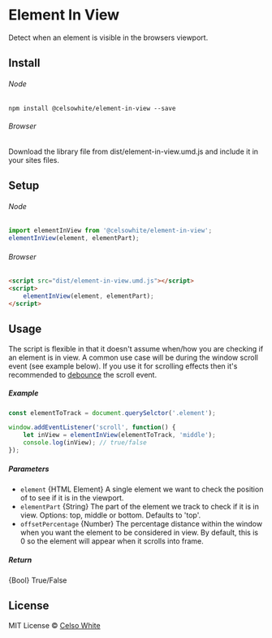 # Element In View

Detect when an element is visible in the browsers viewport.

## Install

###### Node

```
npm install @celsowhite/element-in-view --save
```

###### Browser

Download the library file from dist/element-in-view.umd.js and include it in your sites files.

## Setup

###### Node

```javascript
import elementInView from '@celsowhite/element-in-view';
elementInView(element, elementPart);
```

###### Browser

```html
<script src="dist/element-in-view.umd.js"></script>
<script>
	elementInView(element, elementPart);
</script>
```

## Usage

The script is flexible in that it doesn't assume when/how you are checking if an element is in view. A common use case will be during the window scroll event (see example below). If you use it for scrolling effects then it's recommended to [debounce](https://davidwalsh.name/javascript-debounce-function) the scroll event.

##### Example

```js
const elementToTrack = document.querySelctor('.element');

window.addEventListener('scroll', function() {
	let inView = elementInView(elementToTrack, 'middle');
	console.log(inView); // true/false
});
```

##### Parameters

- `element` {HTML Element} A single element we want to check the position of to see if it is in the viewport.
- `elementPart` {String} The part of the element we track to check if it is in view. Options: top, middle or bottom. Defaults to 'top'.
- `offsetPercentage` {Number} The percentage distance within the window when you want the element to be considered in view. By default, this is 0 so the element will appear when it scrolls into frame.

##### Return

{Bool} True/False

## License

MIT License © [Celso White](https://celsowhite.com)

